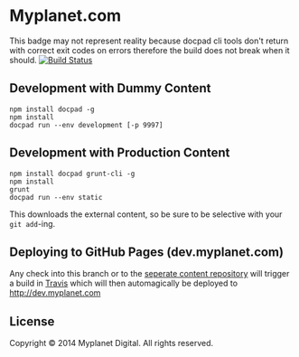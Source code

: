 # Myplanet.com   

This badge may not represent reality because docpad cli tools don't return with correct exit codes on errors therefore the build does not break when it should.
[![Build Status](https://travis-ci.org/myplanetdigital/myplanetdigital.svg?branch=develop)](https://travis-ci.org/myplanetdigital/myplanetdigital)
 
## Development with Dummy Content 
	     
	npm install docpad -g  
	npm install
	docpad run --env development [-p 9997]

## Development with Production Content

	npm install docpad grunt-cli -g
	npm install
	grunt
	docpad run --env static
 
This downloads the external content, so be sure to be selective with your `git add`-ing.

## Deploying to GitHub Pages (dev.myplanet.com)

Any check into this branch or to the [seperate content repository](https://github.com/myplanetdigital/myplanetdigital-content) will trigger a build in [Travis](https://travis-ci.org/) which will then automagically be deployed to http://dev.myplanet.com

## License 
 
Copyright © 2014 Myplanet Digital. All rights reserved.
 
 
